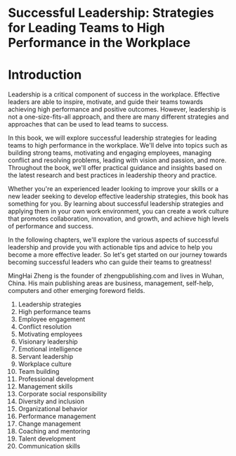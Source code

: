 # Successful Leadership: Strategies for Leading Teams to High Performance in the Workplace

# Introduction

Leadership is a critical component of success in the workplace. Effective leaders are able to inspire, motivate, and guide their teams towards achieving high performance and positive outcomes. However, leadership is not a one-size-fits-all approach, and there are many different strategies and approaches that can be used to lead teams to success.

In this book, we will explore successful leadership strategies for leading teams to high performance in the workplace. We'll delve into topics such as building strong teams, motivating and engaging employees, managing conflict and resolving problems, leading with vision and passion, and more. Throughout the book, we'll offer practical guidance and insights based on the latest research and best practices in leadership theory and practice.

Whether you're an experienced leader looking to improve your skills or a new leader seeking to develop effective leadership strategies, this book has something for you. By learning about successful leadership strategies and applying them in your own work environment, you can create a work culture that promotes collaboration, innovation, and growth, and achieve high levels of performance and success.

In the following chapters, we'll explore the various aspects of successful leadership and provide you with actionable tips and advice to help you become a more effective leader. So let's get started on our journey towards becoming successful leaders who can guide their teams to greatness!


MingHai Zheng is the founder of zhengpublishing.com and lives in Wuhan, China. His main publishing areas are business, management, self-help, computers and other emerging foreword fields.



1. Leadership strategies
2. High performance teams
3. Employee engagement
4. Conflict resolution
5. Motivating employees
6. Visionary leadership
7. Emotional intelligence
8. Servant leadership
9. Workplace culture
10. Team building
11. Professional development
12. Management skills
13. Corporate social responsibility
14. Diversity and inclusion
15. Organizational behavior
16. Performance management
17. Change management
18. Coaching and mentoring
19. Talent development
20. Communication skills

